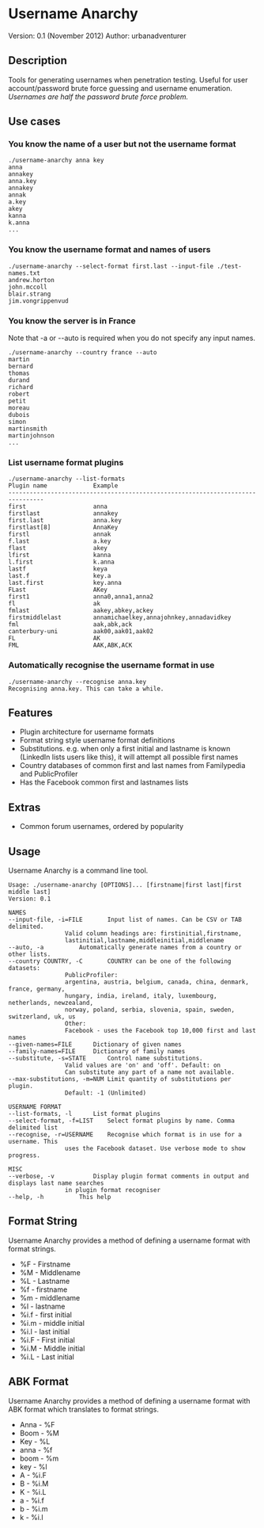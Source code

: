 Username Anarchy
======================================

Version: 0.1 (November 2012)
Author: urbanadventurer

Description
------------
Tools for generating usernames when penetration testing.
Useful for user account/password brute force guessing and username enumeration. 
*Usernames are half the password brute force problem.*


Use cases
---------
### You know the name of a user but not the username format

	./username-anarchy anna key
	anna
	annakey
	anna.key
	annakey
	annak
	a.key
	akey
	kanna
	k.anna
	...


### You know the username format and names of users

	./username-anarchy --select-format first.last --input-file ./test-names.txt 
	andrew.horton
	john.mccoll
	blair.strang
	jim.vongrippenvud


### You know the server is in France
Note that -a or --auto is required when you do not specify any input names.

	./username-anarchy --country france --auto
	martin
	bernard
	thomas
	durand
	richard
	robert
	petit
	moreau
	dubois
	simon
	martinsmith
	martinjohnson
	...

### List username format plugins

	./username-anarchy --list-formats
	Plugin name         	Example
	--------------------------------------------------------------------------------
	first               	anna
	firstlast           	annakey
	first.last          	anna.key
	firstlast[8]        	AnnaKey
	firstl              	annak
	f.last              	a.key
	flast               	akey
	lfirst              	kanna
	l.first             	k.anna
	lastf               	keya
	last.f              	key.a
	last.first          	key.anna
	FLast               	AKey
	first1              	anna0,anna1,anna2
	fl                  	ak
	fmlast              	aakey,abkey,ackey
	firstmiddlelast     	annamichaelkey,annajohnkey,annadavidkey
	fml                 	aak,abk,ack
	canterbury-uni      	aak00,aak01,aak02
	FL                  	AK
	FML                 	AAK,ABK,ACK


### Automatically recognise the username format in use
	./username-anarchy --recognise anna.key
	Recognising anna.key. This can take a while.

	


Features
--------

* Plugin architecture for username formats
* Format string style username format definitions
* Substitutions. e.g. when only a first initial and lastname is known (LinkedIn lists users like this), it will attempt all possible first names
* Country databases of common first and last names from Familypedia and PublicProfiler
* Has the Facebook common first and lastnames lists


Extras
------

* Common forum usernames, ordered by popularity

Usage
-----
Username Anarchy is a command line tool.

	Usage: ./username-anarchy [OPTIONS]... [firstname|first last|first middle last]
	Version: 0.1

	NAMES
	--input-file, -i=FILE		Input list of names. Can be CSV or TAB delimited.
					Valid column headings are: firstinitial,firstname,
					lastinitial,lastname,middleinitial,middlename
	--auto, -a			Automatically generate names from a country or other lists.
	--country COUNTRY, -C		COUNTRY can be one of the following datasets:
					PublicProfiler:
					argentina, austria, belgium, canada, china, denmark, france, germany,
					hungary, india, ireland, italy, luxembourg, netherlands, newzealand,
					norway, poland, serbia, slovenia, spain, sweden, switzerland, uk, us
					Other:
					Facebook - uses the Facebook top 10,000 first and last names
	--given-names=FILE		Dictionary of given names
	--family-names=FILE		Dictionary of family names
	--substitute, -s=STATE		Control name substitutions.
					Valid values are 'on' and 'off'. Default: on
					Can substitute any part of a name not available.
	--max-substitutions, -m=NUM	Limit quantity of substitutions per plugin.
					Default: -1 (Unlimited)

	USERNAME FORMAT
	--list-formats, -l		List format plugins
	--select-format, -f=LIST	Select format plugins by name. Comma delimited list
	--recognise, -r=USERNAME	Recognise which format is in use for a username. This
					uses the Facebook dataset. Use verbose mode to show progress.

	MISC
	--verbose, -v			Display plugin format comments in output and displays last name searches
					in plugin format recogniser
	--help, -h			This help




Format String
--------------

Username Anarchy provides a method of defining a username format with format strings.

* %F - Firstname
* %M - Middlename
* %L - Lastname
* %f - firstname
* %m - middlename
* %l - lastname
* %i.f - first initial
* %i.m - middle initial
* %i.l - last initial
* %i.F - First initial
* %i.M - Middle initial
* %i.L - Last initial

ABK Format
-----------
Username Anarchy provides a method of defining a username format with ABK format which translates
to format strings.

* Anna - %F
* Boom - %M 
* Key - %L
* anna - %f
* boom - %m
* key - %l
* A - %i.F
* B - %i.M
* K - %i.L
* a - %i.f
* b - %i.m
* k - %i.l


